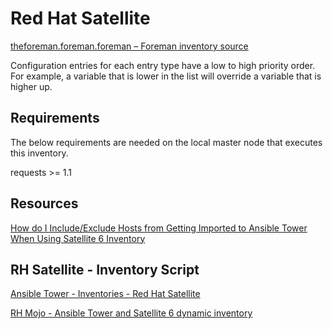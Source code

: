 # Red Hat Satellite

[theforeman.foreman.foreman – Foreman inventory source](https://docs.ansible.com/ansible/latest/collections/theforeman/foreman/foreman_inventory.html)

Configuration entries for each entry type have a low to high priority order. For example, a variable that is lower in the list will override a variable that is higher up.

## Requirements

The below requirements are needed on the local master node that executes this inventory.

requests >= 1.1

## Resources

[How do I Include/Exclude Hosts from Getting Imported to Ansible Tower When Using Satellite 6 Inventory](https://access.redhat.com/solutions/2777811)

## RH Satellite - Inventory Script

[Ansible Tower - Inventories - Red Hat Satellite](https://docs.ansible.com/ansible-tower/latest/html/userguide/inventories.html#red-hat-satellite-6)

[RH Mojo - Ansible Tower and Satellite 6 dynamic inventory](https://mojo.redhat.com/docs/DOC-1166927)

